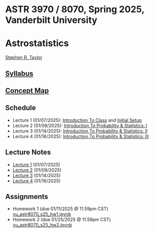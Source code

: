 # ASTR 3970 / 8070, Spring 2025, Vanderbilt University
# Astrostatistics

[Stephen R. Taylor](https://my.vanderbilt.edu/stephentaylor/) 

## [Syllabus](ASTR8070_Syllabus_Spring2025.pdf)
## [Concept Map](ASTR8070__ConceptMap.pdf)

## Schedule

* Lecture 1 (01/07/2025): [Introduction To Class](lectures/Lecture_1a.ipynb) and [Initial Setup](lectures/Lecture_1b.ipynb)
* Lecture 2 (01/09/2025): [Introduction To Probability & Statistics: I](lectures/Lecture_2.ipynb)
* Lecture 3 (01/14/2025): [Introduction To Probability & Statistics: II](lectures/Lecture_3.ipynb)
* Lecture 4 (01/16/2025): [Introduction To Probability & Statistics: III](lectures/Lecture_4.ipynb)
<!-- * Lecture 5 (01/25/2025): [Classical/Frequentist Statistical Inference: I](lectures/Lecture_5.ipynb) -->
<!-- * Lecture 6 (01/30/2025): [Classical/Frequentist Statistical Inference: II](lectures/Lecture_6.ipynb) -->
<!-- * Lecture 7 (02/01/2025): [Classical/Frequentist Statistical Inference: III](lectures/Lecture_7.ipynb) -->
<!-- * Lecture 8 (02/06/2025): [Bayesian Statistical Inference: I](lectures/Lecture_8.ipynb) -->
<!-- * Lecture 9 (02/08/2025): [Bayesian Statistical Inference: II](lectures/Lecture_9.ipynb) -->
<!-- * Lecture 10 (02/13/2025): [Bayesian Statistical Inference: III](lectures/Lecture_10.ipynb) -->
<!-- * Lecture 11 (02/15/2025): [Bayesian Statistical Inference: IV](lectures/Lecture_11.ipynb) -->
<!-- * Lecture 12 (02/20/2025): [Bayesian Statistical Inference: V](lectures/Lecture_12.ipynb) -->
<!-- * Lecture 13 (02/22/2025): [Data Mining & Machine Learning: Intro to Scikit-Learn](lectures/Lecture_13.ipynb) -->
<!-- * Lecture 14 (02/27/2025): [Density Estimation & Clustering](lectures/Lecture_14.ipynb) -->
<!-- * Lecture 15 (02/29/2025): [Dimensional Reduction: I](lectures/Lecture_15.ipynb) -->
<!-- * Lecture 16 (03/05/2025): [Dimensional Reduction: II](lectures/Lecture_16.ipynb) -->
<!-- * Lecture 17 (03/07/2025): [Regression: I](lectures/Lecture_17.ipynb) -->
<!-- * Lecture 18 (03/19/2025): [Regression: II](lectures/Lecture_18.ipynb) -->
<!-- * Lecture 19 (03/21/2025): [Classification: I](lectures/Lecture_19.ipynb) -->
<!-- * Lecture 20 (03/26/2025): [Classification: II](lectures/Lecture_20.ipynb) -->
<!-- * Lecture 21 (04/02/2025): [Deep Learning: I](lectures/Lecture_21.ipynb) -->
<!-- * Lecture 22 (04/04/2025): [Deep Learning: II](lectures/Lecture_22.ipynb) -->
<!-- * Lecture 23 (04/09/2025): [Time Series Analysis: I](lectures/Lecture_23.ipynb) -->
<!-- * Lecture 24 (04/16/2025): [Time Series Analysis: II](lectures/Lecture_24.ipynb) -->

## Lecture Notes

* [Lecture 1](lectures/notes/Lecture%201.pdf) (01/07/2025)
* [Lecture 2](lectures/notes/Lecture%202.pdf) (01/09/2025)
* [Lecture 3](lectures/notes/Lecture%203.pdf) (01/14/2025)
* [Lecture 4](lectures/notes/Lecture%204.pdf) (01/16/2025)
<!-- * [Lecture 5](lectures/notes/Lecture%205.pdf) (01/25/2025) -->
<!-- * [Lecture 6](lectures/notes/Lecture%206.pdf) (01/30/2025) -->
<!-- * [Lecture 7](lectures/notes/Lecture%207.pdf) (02/01/2025) -->
<!-- * [Lecture 8](lectures/notes/Lecture%208.pdf) (02/06/2025) -->
<!-- * [Lecture 9](lectures/notes/Lecture%209.pdf) (02/08/2025) -->
<!-- * [Lecture 10](lectures/notes/Lecture%2010.pdf) (02/13/2025) -->
<!-- * [Lecture 11](lectures/notes/Lecture%2011.pdf) (02/15/2025) -->
<!-- * [Lecture 12](lectures/notes/Lecture%2012.pdf) (02/20/2025) -->
<!-- * [Lecture 13](lectures/notes/Lecture%2013.pdf) (02/22/2025) -->
<!-- * [Lecture 14](lectures/notes/Lecture%2014.pdf) (02/27/2025) -->
<!-- * [Lecture 15](lectures/notes/Lecture%2015.pdf) (02/29/2025) -->
<!-- * [Lecture 16](lectures/notes/Lecture%2016.pdf) (03/05/2025) -->
<!-- * [Lecture 17](lectures/notes/Lecture%2017.pdf) (03/07/2025) -->
<!-- * [Lecture 18](lectures/notes/Lecture%2018.pdf) (03/19/2025) -->
<!-- * [Lecture 19](lectures/notes/Lecture%2019.pdf) (03/21/2025) -->
<!-- * [Lecture 20](lectures/notes/Lecture%2020.pdf) (03/26/2025) -->
<!-- * [Lecture 21](lectures/notes/Lecture%2021.pdf) (04/02/2025) -->
<!-- * [Lecture 22](lectures/notes/Lecture%2022.pdf) (04/04/2025) -->
<!-- * [Lecture 23](lectures/notes/Lecture%2023.pdf) (04/09/2025) -->
<!-- * [Lecture 24](lectures/notes/Lecture%2024.pdf) and [Time-series Wrap-up](lectures/notes/Time%20Series%20Wrap-up.pdf) (04/16/2025) -->


## Assignments

* Homework 1 (due 01/11/2025 @ 11.59pm CST) [vu_astr8070_s25_hw1.ipynb](coursework/homeworks/vu_astr8070_s25_hw1.ipynb)
* Homework 2 (due 01/25/2025 @ 11.59pm CST) [vu_astr8070_s25_hw2.ipynb](coursework/homeworks/vu_astr8070_s25_hw2.ipynb)
<!-- * Homework 3 (due 02/10/2025 @ 11.59pm CST) [vu_astr8070_s25_hw3.ipynb](coursework/homeworks/vu_astr8070_s25_hw3.ipynb) -->
<!-- * Homework 4 (due 02/24/2025 @ 11.59pm CST) [vu_astr8070_s25_hw4.ipynb](coursework/homeworks/vu_astr8070_s25_hw4.ipynb) -->
<!-- * Homework 5 (due 03/02/2025 @ 11.59pm CST) [vu_astr8070_s25_hw5.ipynb](coursework/homeworks/vu_astr8070_s25_hw5.ipynb) -->
<!-- * Homework 6 (due 03/23/2025 @ 11.59pm CDT) [vu_astr8070_s25_hw6.ipynb](coursework/homeworks/vu_astr8070_s25_hw6.ipynb) -->
<!-- * Homework 7 (due 03/30/2025 @ 11.59pm CDT) [vu_astr8070_s25_hw7.ipynb](coursework/homeworks/vu_astr8070_s25_hw7.ipynb) -->
<!-- * Homework 8 (due 04/06/2025 @ 11.59pm CDT) [vu_astr8070_s25_hw8.ipynb](coursework/homeworks/vu_astr8070_s25_hw8.ipynb) -->
<!-- * Homework 9 (due 04/15/2025 @ 11.59pm CDT) [vu_astr8070_s25_hw9.ipynb](coursework/homeworks/vu_astr8070_s25_hw9.ipynb) -->

